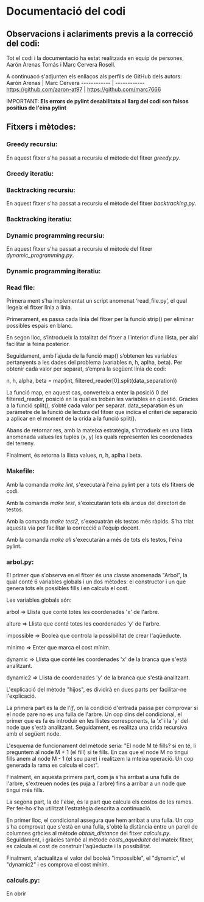 # Documentació del codi

## Observacions i aclariments previs a la correcció del codi:

Tot el codi i la documentació ha estat realitzada en equip de persones, Aarón Arenas Tomás i Marc Cervera Rosell.

A continuacó s'adjunten els enllaços als perfils de GitHub dels autors:
Aarón Arenas | Marc Cervera
------------ | ------------
https://github.com/aaron-at97 | https://github.com/marc7666

IMPORTANT: **Els errors de pylint desabilitats al llarg del codi son falsos positius de l'eina pylint**

## Fitxers i mètodes:

### Greedy recursiu:

En aquest fitxer s'ha passat a recursiu el mètode del fitxer _greedy.py_.

### Greedy iteratiu:

### Backtracking recursiu:

En aquest fitxer s'ha passat a recursiu el mètode del fitxer _backtracking.py_.

### Backtracking iteratiu:

### Dynamic programming recursiu:

En aquest fitxer s'ha passat a recursiu el mètode del fitxer _dynamic_programming.py_.

### Dynamic programming iteratiu:

### Read file:

Primera ment s’ha implementat un script anomenat ‘read_file.py’, el qual llegeix el fitxer línia a línia.

Primerament, es passa cada línia del fitxer per la funció strip() per eliminar possibles espais en blanc.

En segon lloc, s’introdueix la totalitat del fitxer a l’interior d’una llista, per així facilitar la feina posterior.

Seguidament, amb l’ajuda de la funció map() s’obtenen les variables pertanyents a les dades del problema (variables n, h, aplha, beta). Per obtenir cada valor per separat, s’empra la següent línia de codi:

n, h, alpha, beta = map(int, filtered_reader[0].split(data_separation))

La funció map, en aquest cas, converteix a enter la posició 0 del filtered_reader, posició en la qual es troben les variables en qüestió. Gràcies a la funció split(), s’obté cada valor per separat. data_separation és un paràmetre de la funció de lectura del fitxer que indica el criteri de separació a aplicar en el moment de la crida a la funció split().

Abans de retornar res, amb la mateixa estratègia, s’introdueix en una llista anomenada values les tuples (x, y) les quals representen les coordenades del terreny.

Finalment, és retorna la llista values, n, h, aplha i beta.

### Makefile:

Amb la comanda _make lint_, s'executarà l'eina pylint per a tots els fitxers de codi.

Amb la comanda _make test_, s'executaràn tots els arxius del directori de testos.

Amb la comanda _make test2_, s'execuatràn els testos més ràpids. S'ha triat aquesta via per facilitar la correcció a l'equip docent.

Amb la comanda _make all_ s'executaràn a més de tots els testos, l'eina pylint.

### arbol.py:

El primer que s'observa en el fitxer és una classe anomenada "Arbol", la qual conté 6 variables globals i un dos mètodes: el constructor i un que genera tots els possibles fills i en calcula el cost.

Les variables globals són:

arbol => Llista que conté totes les coordenades 'x' de l'arbre.

alture => Llista que conté totes les coordenades 'y' de l'arbre.

impossible => Booleà que controla la possibilitat de crear l'aqüeducte.

minimo => Enter que marca el cost mínim.

dynamic => Llista que conté les coordenades 'x' de la branca que s'està analitzant.

dynamic2 => Llista de coordenades 'y' de la branca que s'està analitzant.

L'explicació del mètode "hijos", es dividirà en dues parts per facilitar-ne l'explicació.

La primera part es la de l'_if_, on la condició d'entrada passa per comprovar si el node pare no es una fulla de l'arbre. Un cop dins del condicional, el primer que es fa és introduir en les llistes corresponents, la 'x' i la 'y' del node que s'està analitzant. Seguidament, es realitza una crida recursiva amb el següent node.

L'esquema de funcionament del mètode seria: "El node M té fills? si en té, li preguntem al node M + 1 (el fill) si te fills. En cas que el node M no tingui fills anem al node M - 1 (el seu pare) i realitzem la mteixa operació. Un cop generada la rama es calcula el cost".

Finalment, en aquesta primera part, com ja s'ha arribat a una fulla de l'arbre, s'extreuen nodes (es puja a l'arbre) fins a arribar a un node que tingui més fills.

La segona part, la de l'_else_, és la part que calcula els costos de les rames. Per fer-ho s'ha utilitzat l'estratègia descrita a continuació.

En primer lloc, el condicional assegura que hem arribat a una fulla. Un cop s'ha comprovat que s'està en una fulla, s'obté la distància entre un parell de columnes gràcies al mètode _obtain_distance_ del fitxer _calculs.py_. Seguidament, i gràcies també al mètode _costs_aquedutct_ del mateix fitxer, es calcula el cost de construir l'aqüeducte i la possibilitat.

Finalment, s'actualitza el valor del booleà "impossible", el "dynamic", el "dynamic2" i es comprova el cost mínim.



















### calculs.py:

En obrir 
















